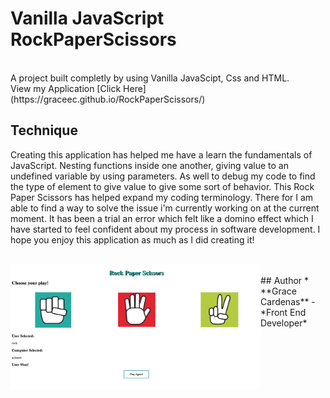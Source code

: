 # Vanilla JavaScript RockPaperScissors

<br>
A project built completly by using Vanilla JavaScipt, Css and HTML.
<br>
View my Application [Click Here](https://graceec.github.io/RockPaperScissors/)
<br>

## Technique
Creating this application has helped me have a learn the fundamentals of JavaScript. Nesting functions inside one another, giving 
value to an undefined variable by using parameters. As well to debug my code to find the type of element to give value to give some sort of behavior.
This Rock Paper Scissors has helped expand my coding terminology. There for I am able to find a way to solve the issue i'm currently working on at the current moment. It has been a trial an error which felt like a domino effect which I have started to feel confident about my process in software development. I hope you enjoy this application as much as I did creating it!

<br>

<img src ='game image.png' img align='left' width='400' height='200'>
<br>
## Author
* **Grace Cardenas** - *Front End Developer*
